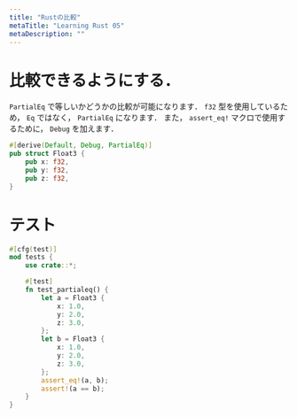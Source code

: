 ```yaml
---
title: "Rustの比較"
metaTitle: "Learning Rust 05"
metaDescription: ""
---
```


# 比較できるようにする．
`PartialEq` で等しいかどうかの比較が可能になります． `f32` 型を使用しているため， `Eq` ではなく， `PartialEq` になります．
また， `assert_eq!` マクロで使用するために， `Debug` を加えます．
```rust
#[derive(Default, Debug, PartialEq)]
pub struct Float3 {
    pub x: f32,
    pub y: f32,
    pub z: f32,
}
```

# テスト
```rust
#[cfg(test)]
mod tests {
    use crate::*;

    #[test]
    fn test_partialeq() {
        let a = Float3 {
            x: 1.0,
            y: 2.0,
            z: 3.0,
        };
        let b = Float3 {
            x: 1.0,
            y: 2.0,
            z: 3.0,
        };
        assert_eq!(a, b);
        assert!(a == b);
    }
}
```